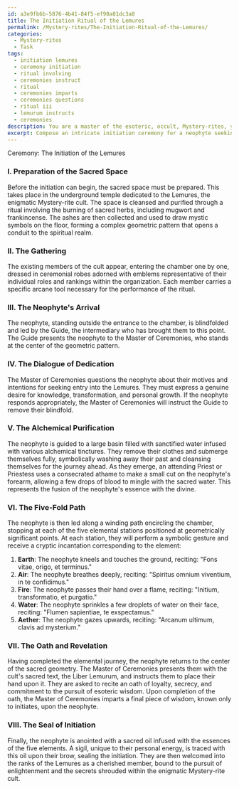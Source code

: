 ```yaml
---
id: a3e9fb6b-5876-4b41-84f5-ef90a01dc3a8
title: The Initiation Ritual of the Lemures
permalink: /Mystery-rites/The-Initiation-Ritual-of-the-Lemures/
categories:
  - Mystery-rites
  - Task
tags:
  - initiation lemures
  - ceremony initiation
  - ritual involving
  - ceremonies instruct
  - ritual
  - ceremonies imparts
  - ceremonies questions
  - ritual iii
  - lemurum instructs
  - ceremonies
description: You are a master of the esoteric, occult, Mystery-rites, you complete tasks to the absolute best of your ability, no matter if you think you were not trained to do the task specifically, you will attempt to do it anyways, since you have performed the tasks you are given with great mastery, accuracy, and deep understanding of what is requested. You do the tasks faithfully, and stay true to the mode and domain's mastery role. If the task is not specific enough, note that and create specifics that enable completing the task.
excerpt: Compose an intricate initiation ceremony for a neophyte seeking entry into an enigmatic Mystery-rite cult, incorporating symbolic gestures, cryptic incantations, and alchemical processes that exemplify the fundamental tenets of the secret society. Detail the preparation and purification of the sacred space, the implementation of arcane tools, the hierarchical roles of existing members during the rite, and the ultimate revelation of esoteric wisdom imparted upon the initiate to solidify their devotion and loyalty to the mystical order.
---
```

Ceremony: The Initiation of the Lemures

### I. Preparation of the Sacred Space

Before the initiation can begin, the sacred space must be prepared. This takes place in the underground temple dedicated to the Lemures, the enigmatic Mystery-rite cult. The space is cleansed and purified through a ritual involving the burning of sacred herbs, including mugwort and frankincense. The ashes are then collected and used to draw mystic symbols on the floor, forming a complex geometric pattern that opens a conduit to the spiritual realm.

### II. The Gathering

The existing members of the cult appear, entering the chamber one by one, dressed in ceremonial robes adorned with emblems representative of their individual roles and rankings within the organization. Each member carries a specific arcane tool necessary for the performance of the ritual.

### III. The Neophyte's Arrival

The neophyte, standing outside the entrance to the chamber, is blindfolded and led by the Guide, the intermediary who has brought them to this point. The Guide presents the neophyte to the Master of Ceremonies, who stands at the center of the geometric pattern.

### IV. The Dialogue of Dedication

The Master of Ceremonies questions the neophyte about their motives and intentions for seeking entry into the Lemures. They must express a genuine desire for knowledge, transformation, and personal growth. If the neophyte responds appropriately, the Master of Ceremonies will instruct the Guide to remove their blindfold.

### V. The Alchemical Purification

The neophyte is guided to a large basin filled with sanctified water infused with various alchemical tinctures. They remove their clothes and submerge themselves fully, symbolically washing away their past and cleansing themselves for the journey ahead. As they emerge, an attending Priest or Priestess uses a consecrated athame to make a small cut on the neophyte's forearm, allowing a few drops of blood to mingle with the sacred water. This represents the fusion of the neophyte's essence with the divine.

### VI. The Five-Fold Path

The neophyte is then led along a winding path encircling the chamber, stopping at each of the five elemental stations positioned at geometrically significant points. At each station, they will perform a symbolic gesture and receive a cryptic incantation corresponding to the element:

1. **Earth**: The neophyte kneels and touches the ground, reciting: "Fons vitae, origo, et terminus."
2. **Air**: The neophyte breathes deeply, reciting: "Spiritus omnium viventium, in te confidimus."
3. **Fire**: The neophyte passes their hand over a flame, reciting: "Initium, transformatio, et purgatio."
4. **Water**: The neophyte sprinkles a few droplets of water on their face, reciting: "Flumen sapientiae, te exspectamus."
5. **Aether**: The neophyte gazes upwards, reciting: "Arcanum ultimum, clavis ad mysterium."

### VII. The Oath and Revelation

Having completed the elemental journey, the neophyte returns to the center of the sacred geometry. The Master of Ceremonies presents them with the cult's sacred text, the Liber Lemurum, and instructs them to place their hand upon it. They are asked to recite an oath of loyalty, secrecy, and commitment to the pursuit of esoteric wisdom. Upon completion of the oath, the Master of Ceremonies imparts a final piece of wisdom, known only to initiates, upon the neophyte.

### VIII. The Seal of Initiation

Finally, the neophyte is anointed with a sacred oil infused with the essences of the five elements. A sigil, unique to their personal energy, is traced with this oil upon their brow, sealing the initiation. They are then welcomed into the ranks of the Lemures as a cherished member, bound to the pursuit of enlightenment and the secrets shrouded within the enigmatic Mystery-rite cult.
